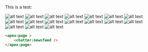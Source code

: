 This is a test:

![alt text](https://s3-us-west-2.amazonaws.com/salesforcejeff/component1/1.png)
![alt text](https://s3-us-west-2.amazonaws.com/salesforcejeff/component1/2.png)
![alt text](https://s3-us-west-2.amazonaws.com/salesforcejeff/component1/3.1.png)
![alt text](https://s3-us-west-2.amazonaws.com/salesforcejeff/component1/3.2.png)
![alt text](https://s3-us-west-2.amazonaws.com/salesforcejeff/component1/4.png)
![alt text](https://s3-us-west-2.amazonaws.com/salesforcejeff/component1/5.png)
![alt text](https://s3-us-west-2.amazonaws.com/salesforcejeff/component1/6.png)
![alt text](https://s3-us-west-2.amazonaws.com/salesforcejeff/component1/7.png)
![alt text](https://s3-us-west-2.amazonaws.com/salesforcejeff/component1/8.png)
![alt text](https://s3-us-west-2.amazonaws.com/salesforcejeff/component1/9.png)
![alt text](https://s3-us-west-2.amazonaws.com/salesforcejeff/component1/10.png)
![alt text](https://s3-us-west-2.amazonaws.com/salesforcejeff/component1/11.png)
![alt text](https://s3-us-west-2.amazonaws.com/salesforcejeff/component1/12.png)
![alt text](https://s3-us-west-2.amazonaws.com/salesforcejeff/component1/13.png)
![alt text](https://s3-us-west-2.amazonaws.com/salesforcejeff/component1/14.png)
![alt text](https://s3-us-west-2.amazonaws.com/salesforcejeff/component1/15.png)
![alt text](https://s3-us-west-2.amazonaws.com/salesforcejeff/component1/16.png)

```html
<apex:page >
    <chatter:newsfeed />
</apex:page>
```